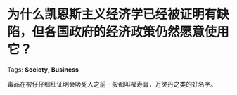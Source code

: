 # 为什么凯恩斯主义经济学已经被证明有缺陷，但各国政府的经济政策仍然愿意使用它？

Tags: **Society**, **Business**

毒品在被仔仔细细证明会吸死人之前一般都叫福寿膏，万灵丹之类的好名字。



